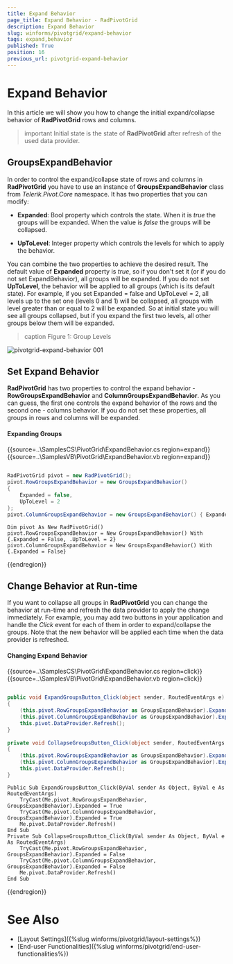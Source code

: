 ```yaml
---
title: Expand Behavior
page_title: Expand Behavior - RadPivotGrid
description: Expand Behavior
slug: winforms/pivotgrid/expand-behavior
tags: expand,behavior
published: True
position: 16
previous_url: pivotgrid-expand-behavior
---
```


# Expand Behavior

In this article we will show you how to change the initial expand/collapse behavior of __RadPivotGrid__ rows and columns.

>important Initial state is the state of __RadPivotGrid__ after refresh of the used data provider.
>

## GroupsExpandBehavior

In order to control the expand/collapse state of rows and columns in __RadPivotGrid__ you have to use an instance of __GroupsExpandBehavior__ class from *Telerik.Pivot.Core* namespace. It has two properties that you can modify:

* __Expanded__: Bool property which controls the state. When it is *true* the groups will be expanded. When the value is *false* the groups will be collapsed.

* __UpToLevel__: Integer property which controls the levels for which to apply the behavior.

You can combine the two properties to achieve the desired result. The default value of __Expanded__ property is *true*, so if you don't set it (or if you do not set ExpandBehavior), all groups will be expanded. If you do not set __UpToLevel__, the behavior will be applied to all groups (which is its default state). For example, if you set Expanded = false and UpToLevel = 2, all levels up to the set one (levels 0 and 1) will be collapsed, all groups with level greater than or equal to 2 will be expanded. So at initial state you will see all groups collapsed, but if you expand the first two levels, all other groups below them will be expanded.

>caption Figure 1: Group Levels

![pivotgrid-expand-behavior 001](images/pivotgrid-expand-behavior001.png)

## Set Expand Behavior

__RadPivotGrid__ has two properties to control the expand behavior - __RowGroupsExpandBehavior__ and __ColumnGroupsExpandBehavior__. As you can guess, the first one controls the expand behavior of the rows and the second one - columns behavior. If you do not set these properties, all groups in rows and columns will be expanded.

#### Expanding Groups

{{source=..\SamplesCS\PivotGrid\ExpandBehavior.cs region=expand}} 
{{source=..\SamplesVB\PivotGrid\ExpandBehavior.vb region=expand}} 

````C#
            
RadPivotGrid pivot = new RadPivotGrid();
pivot.RowGroupsExpandBehavior = new GroupsExpandBehavior()
{
    Expanded = false,
    UpToLevel = 2
};
pivot.ColumnGroupsExpandBehavior = new GroupsExpandBehavior() { Expanded = false };

````
````VB.NET
Dim pivot As New RadPivotGrid()
pivot.RowGroupsExpandBehavior = New GroupsExpandBehavior() With {.Expanded = False, .UpToLevel = 2}
pivot.ColumnGroupsExpandBehavior = New GroupsExpandBehavior() With {.Expanded = False}

````

{{endregion}}

## Change Behavior at Run-time

If you want to collapse all groups in __RadPivotGrid__ you can change the behavior at run-time and refresh the data provider to apply the change immediately. For example, you may add two buttons in your application and handle the *Click* event for each of them in order to expand/collapse the groups. Note that the new behavior will be applied each time when the data provider is refreshed.

#### Changing Expand Behavior

{{source=..\SamplesCS\PivotGrid\ExpandBehavior.cs region=click}} 
{{source=..\SamplesVB\PivotGrid\ExpandBehavior.vb region=click}} 

````C#
        
public void ExpandGroupsButton_Click(object sender, RoutedEventArgs e)
{
    (this.pivot.RowGroupsExpandBehavior as GroupsExpandBehavior).Expanded = true;
    (this.pivot.ColumnGroupsExpandBehavior as GroupsExpandBehavior).Expanded = true;
    this.pivot.DataProvider.Refresh();
}
        
private void CollapseGroupsButton_Click(object sender, RoutedEventArgs e)
{
    (this.pivot.RowGroupsExpandBehavior as GroupsExpandBehavior).Expanded = false;
    (this.pivot.ColumnGroupsExpandBehavior as GroupsExpandBehavior).Expanded = false;
    this.pivot.DataProvider.Refresh();
}

````
````VB.NET
Public Sub ExpandGroupsButton_Click(ByVal sender As Object, ByVal e As RoutedEventArgs)
    TryCast(Me.pivot.RowGroupsExpandBehavior, GroupsExpandBehavior).Expanded = True
    TryCast(Me.pivot.ColumnGroupsExpandBehavior, GroupsExpandBehavior).Expanded = True
    Me.pivot.DataProvider.Refresh()
End Sub
Private Sub CollapseGroupsButton_Click(ByVal sender As Object, ByVal e As RoutedEventArgs)
    TryCast(Me.pivot.RowGroupsExpandBehavior, GroupsExpandBehavior).Expanded = False
    TryCast(Me.pivot.ColumnGroupsExpandBehavior, GroupsExpandBehavior).Expanded = False
    Me.pivot.DataProvider.Refresh()
End Sub

````

{{endregion}}

# See Also

* [Layout Settings]({%slug winforms/pivotgrid/layout-settings%})
* [End-user Functionalities]({%slug winforms/pivotgrid/end-user-functionalities%})
